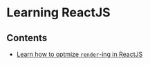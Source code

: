 # Learning ReactJS

## Contents

- [Learn how to optmize `render`-ing in ReactJS](no-wasted-rendering/index.md)
